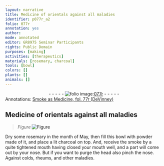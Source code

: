 ```yaml
---
layout: narrative
title: Medicine of orientals against all maladies
identifier: p077r_a2
folio: 077r
annotation: yes
author:
mode: annotated
editor: GR8975 Seminar Participants
rights: Public Domain
purposes: [making]
activities: [therapeutics]
materials: [rosemary, charcoal]
tools: [bowl]
colors: []
plants: []
animals: []
---
```


 <div class="folio" align="center">- - - - - <a href="http://gallica.bnf.fr/ark:/12148/btv1b10500001g/f159.image" target="_blank"><img src="https://cu-mkp.github.io/GR8975-edition/assets/photo-icon.png" alt="folio image: " style="display:inline-block; margin-bottom:-3px;"/>077r</a> - - - - - </div> 
<div class="annotation" align="left">Annotations:
<a href="https://drive.google.com/drive/folders/0BwJi-u8sfkVDVEUtZWtJYy1XR0k" target="_blank">Smoke as Medicine, fol. 77r (DeVinney)</a>
 </div>
  <span class="activity"></span> 

## Medicine of orientals against all maladies

 
> *Figure*
> <a href="https://drive.google.com/open?id=0B9-oNrvWdlO5ckxxXzJIeWhnMDg" target="_blank"><img src="https://cu-mkp.github.io/GR8975-edition/assets/photo-icon.png" alt="Figure" style="display:inline-block; margin-bottom:-3px;"/></a>
 
 Dry some <span class="material">rosemary</span> in the month of May, then fill this <span class="tool">bowl</span> with powder made of it, and place a lit <span class="material">charcoal</span> on top. And, receive the smoke by a quite tightened mouth having closed your mouth well, and a part will come out by your nose. But if you want to purge the head also pinch the nose. Against colds, rheums, and other maladies.
 